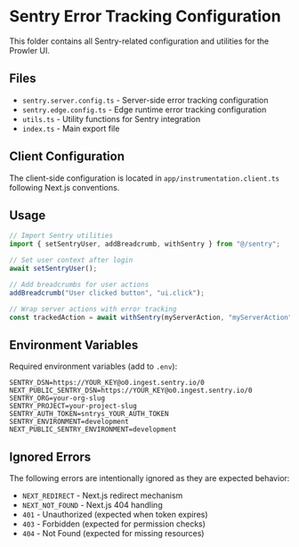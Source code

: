 # Sentry Error Tracking Configuration

This folder contains all Sentry-related configuration and utilities for the Prowler UI.

## Files

- `sentry.server.config.ts` - Server-side error tracking configuration
- `sentry.edge.config.ts` - Edge runtime error tracking configuration  
- `utils.ts` - Utility functions for Sentry integration
- `index.ts` - Main export file

## Client Configuration

The client-side configuration is located in `app/instrumentation.client.ts` following Next.js conventions.

## Usage

```typescript
// Import Sentry utilities
import { setSentryUser, addBreadcrumb, withSentry } from "@/sentry";

// Set user context after login
await setSentryUser();

// Add breadcrumbs for user actions
addBreadcrumb("User clicked button", "ui.click");

// Wrap server actions with error tracking
const trackedAction = await withSentry(myServerAction, "myServerAction");
```

## Environment Variables

Required environment variables (add to `.env`):

```env
SENTRY_DSN=https://YOUR_KEY@o0.ingest.sentry.io/0
NEXT_PUBLIC_SENTRY_DSN=https://YOUR_KEY@o0.ingest.sentry.io/0
SENTRY_ORG=your-org-slug
SENTRY_PROJECT=your-project-slug
SENTRY_AUTH_TOKEN=sntrys_YOUR_AUTH_TOKEN
SENTRY_ENVIRONMENT=development
NEXT_PUBLIC_SENTRY_ENVIRONMENT=development
```

## Ignored Errors

The following errors are intentionally ignored as they are expected behavior:
- `NEXT_REDIRECT` - Next.js redirect mechanism
- `NEXT_NOT_FOUND` - Next.js 404 handling
- `401` - Unauthorized (expected when token expires)
- `403` - Forbidden (expected for permission checks)
- `404` - Not Found (expected for missing resources)